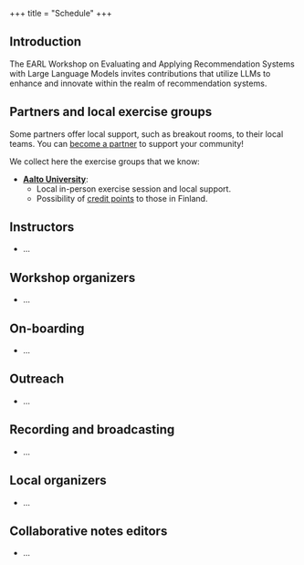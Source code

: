 +++
title = "Schedule"
+++

## Introduction

The EARL Workshop on Evaluating and Applying Recommendation Systems with Large Language Models invites contributions that utilize LLMs to enhance and innovate within the realm of recommendation systems.


## Partners and local exercise groups

Some partners offer local support, such as breakout rooms, to their local
teams. You can [become a partner](https://coderefinery.org/about/partners/) to
support your community!

We collect here the exercise groups that we know:
- [**Aalto University**](https://scicomp.aalto.fi/):
  - Local in-person exercise session and local support.
  - Possibility of [credit points](@/certificates.md) to those in Finland.


## Instructors

- ...


## Workshop organizers

- ...


## On-boarding

- ...


## Outreach

- ...


## Recording and broadcasting

- ...


## Local organizers

- ...


## Collaborative notes editors

- ...
